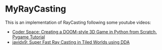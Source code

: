 # MyRayCasting

This is an implementation of RayCasting following some youtube videos:
- [ Coder Space: Creating a DOOM-style 3D Game in Python from Scratch. Pygame Tutorial](https://www.youtube.com/watch?v=ECqUrT7IdqQ&t)
- [javidx9: Super Fast Ray Casting in Tiled Worlds using DDA](https://www.youtube.com/watch?v=NbSee-XM7WA)
